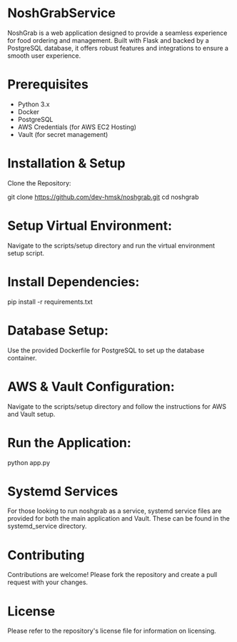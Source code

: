 # NoshGrabService

NoshGrab is a web application designed to provide a seamless experience for food ordering and management. Built with Flask and backed by a PostgreSQL database, it offers robust features and integrations to ensure a smooth user experience.

# Prerequisites
- Python 3.x
- Docker
- PostgreSQL
- AWS Credentials (for AWS EC2 Hosting)
- Vault (for secret management)

# Installation & Setup
Clone the Repository:

git clone https://github.com/dev-hmsk/noshgrab.git
cd noshgrab

# Setup Virtual Environment:
Navigate to the scripts/setup directory and run the virtual environment setup script.

# Install Dependencies:

pip install -r requirements.txt

# Database Setup:
Use the provided Dockerfile for PostgreSQL to set up the database container.

# AWS & Vault Configuration:
Navigate to the scripts/setup directory and follow the instructions for AWS and Vault setup.

# Run the Application:
python app.py

# Systemd Services
For those looking to run noshgrab as a service, systemd service files are provided for both the main application and Vault. These can be found in the systemd_service directory.

# Contributing
Contributions are welcome! Please fork the repository and create a pull request with your changes.

# License
Please refer to the repository's license file for information on licensing.

